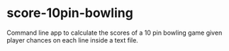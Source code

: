 # score-10pin-bowling
Command line app to calculate the scores of a 10 pin bowling game given player chances on each line inside a text file.
